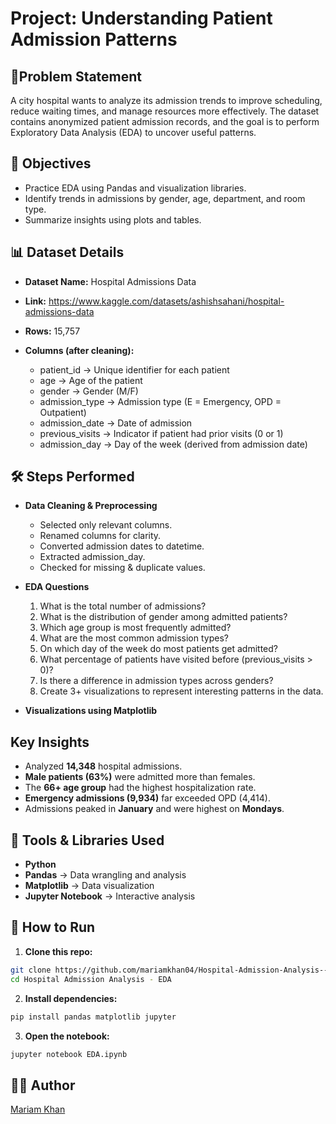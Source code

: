 # Project: Understanding Patient Admission Patterns

## 📌Problem Statement

A city hospital wants to analyze its admission trends to improve scheduling, reduce waiting times, and manage resources more effectively.
The dataset contains anonymized patient admission records, and the goal is to perform Exploratory Data Analysis (EDA) to uncover useful patterns.

## 🎯 Objectives

- Practice EDA using Pandas and visualization libraries.
- Identify trends in admissions by gender, age, department, and room type.
- Summarize insights using plots and tables.

## 📊 Dataset Details

- **Dataset Name:** Hospital Admissions Data
- **Link:** https://www.kaggle.com/datasets/ashishsahani/hospital-admissions-data
- **Rows:** 15,757
- **Columns (after cleaning):**

    - patient_id → Unique identifier for each patient
    - age → Age of the patient
    - gender → Gender (M/F)
    - admission_type → Admission type (E = Emergency, OPD = Outpatient)
    - admission_date → Date of admission
    - previous_visits → Indicator if patient had prior visits (0 or 1)
    - admission_day → Day of the week (derived from admission date)

## 🛠️ Steps Performed

- **Data Cleaning & Preprocessing**
    - Selected only relevant columns.
    - Renamed columns for clarity.
    - Converted admission dates to datetime.
    - Extracted admission_day.
    - Checked for missing & duplicate values.

- **EDA Questions**
    1. What is the total number of admissions?
    2. What is the distribution of gender among admitted patients?
    3. Which age group is most frequently admitted?
    4. What are the most common admission types?
    5. On which day of the week do most patients get admitted?
    6. What percentage of patients have visited before (previous_visits > 0)?
    7. Is there a difference in admission types across genders?
    8. Create 3+ visualizations to represent interesting patterns in the data.

- **Visualizations using Matplotlib**

## Key Insights
- Analyzed **14,348** hospital admissions.
- **Male patients (63%)** were admitted more than females.
- The **66+ age group** had the highest hospitalization rate.
- **Emergency admissions (9,934)** far exceeded OPD (4,414).
- Admissions peaked in **January** and were highest on **Mondays**.

## 📌 Tools & Libraries Used

- **Python**
- **Pandas** → Data wrangling and analysis
- **Matplotlib** → Data visualization
- **Jupyter Notebook** → Interactive analysis

## 🚀 How to Run

1. **Clone this repo:**

```bash
git clone https://github.com/mariamkhan04/Hospital-Admission-Analysis---EDA.git
cd Hospital Admission Analysis - EDA
```

2.  **Install dependencies:**
```bash
pip install pandas matplotlib jupyter
```

3.  **Open the notebook:**
```bash
jupyter notebook EDA.ipynb
```

## 👩‍💻 Author

[Mariam Khan](https://www.linkedin.com/in/mariam-khan0424/)